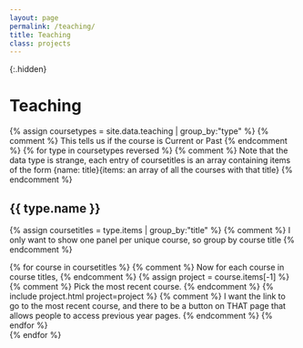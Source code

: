 ```yaml
---
layout: page
permalink: /teaching/
title: Teaching
class: projects
---
```


{:.hidden}
# Teaching

{% assign coursetypes = site.data.teaching | group_by:"type" %} 
{% comment %} This tells us if the course is Current or Past {% endcomment %}
{% for type in coursetypes reversed %} 
{% comment %} Note that the data type is strange, each entry of coursetitles is an array containing items of the form {name: title}{items: an array of all the courses with that title} {% endcomment %}
## {{ type.name }} 
{% assign coursetitles = type.items | group_by:"title" %} {% comment %} I only want to show one panel per unique course, so group by course title {% endcomment %}
<div class="grid" markdown="1">
{% for course in coursetitles %} 
{% comment %} Now for each course in course titles, {% endcomment %}
  {% assign project = course.items[-1] %}  
  {% comment %} Pick the most recent course. {% endcomment %}
  {% include project.html project=project %} 
  {% comment %} I want the link to go to the most recent course, and there to be a button on THAT page that allows people to access previous year pages. {% endcomment %}
{% endfor %}
</div>
{% endfor %}
